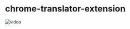 # chrome-translator-extension
![video](https://drive.google.com/uc?export=view&id=1lcXb4_AF_BSVj6XeGPchxbQQHr4pliHH)
